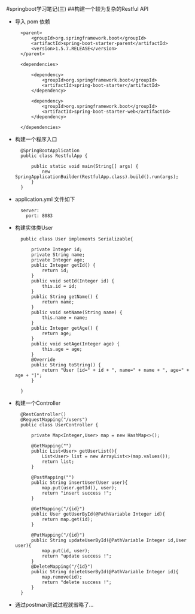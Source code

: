 #springboot学习笔记(三)
##构建一个较为复杂的Restful API


- 导入 pom 依赖

		<parent>
			<groupId>org.springframework.boot</groupId>
			<artifactId>spring-boot-starter-parent</artifactId>
			<version>1.5.7.RELEASE</version>
		</parent>
	
		<dependencies>
	
			<dependency>
				<groupId>org.springframework.boot</groupId>
				<artifactId>spring-boot-starter</artifactId>
			</dependency>
	
			<dependency>
				<groupId>org.springframework.boot</groupId>
				<artifactId>spring-boot-starter-web</artifactId>
			</dependency>
			
		</dependencies>


- 构建一个程序入口

		@SpringBootApplication
		public class RestfulApp {
		
			public static void main(String[] args) {
				new SpringApplicationBuilder(RestfulApp.class).build().run(args);
			}
		}


- application.yml 文件如下

		server:
		  port: 8083

- 构建实体类User

		public class User implements Serializable{
			
		    private Integer id;
			private String name;
			private Integer age;
			public Integer getId() {
				return id;
			}
			public void setId(Integer id) {
				this.id = id;
			}
			public String getName() {
				return name;
			}
			public void setName(String name) {
				this.name = name;
			}
			public Integer getAge() {
				return age;
			}
			public void setAge(Integer age) {
				this.age = age;
			}
			@Override
			public String toString() {
				return "User [id=" + id + ", name=" + name + ", age=" + age + "]";
			}
			
		}


- 构建一个Controller

		@RestController()
		@RequestMapping("/users")
		public class UserController {
		
			private Map<Integer,User> map = new HashMap<>();
			
			@GetMapping("")
			public List<User> getUserList(){
				List<User> list = new ArrayList<>(map.values());
				return list;
			}
			
			@PostMapping("")
			public String insertUser(User user){
				map.put(user.getId(), user);
				return "insert success !";
			}
			
			@GetMapping("/{id}")
			public User getUserById(@PathVariable Integer id){
				return map.get(id);
			}
			
			@PutMapping("/{id}")
			public String updateUserById(@PathVariable Integer id,User user){
				map.put(id, user);
				return "update success !";
			}
			@DeleteMapping("/{id}")
			public String deleteUserById(@PathVariable Integer id){
				map.remove(id);
				return "delete success !";
			}
		}		


- 通过postman测试过程就省略了...